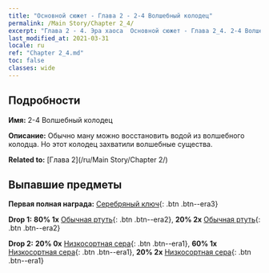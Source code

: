 ```yaml
---
title: "Основной сюжет - Глава 2 - 2-4 Волшебный колодец"
permalink: /Main Story/Chapter 2_4/
excerpt: "Глава 2 - 4. Эра хаоса  Основной сюжет - Глава 2_4. 2-4 Волшебный колодец"
last_modified_at: 2021-03-31
locale: ru
ref: "Chapter 2_4.md"
toc: false
classes: wide
---
```


## Подробности

 **Имя:** 2-4 Волшебный колодец

 **Описание:** Обычно ману можно восстановить водой из волшебного колодца. Но этот колодец захватили волшебные существа.

 **Related to:** [Глава 2](/ru/Main Story/Chapter 2/)

## Выпавшие предметы

 **Первая полная награда:** [Серебряный ключ](/ru/Items/con_693/){: .btn .btn--era3}

 **Drop 1:** **80% 1x** [Обычная ртуть](/ru/Items/mat_8/){: .btn .btn--era2}, **20% 2x** [Обычная ртуть](/ru/Items/mat_8/){: .btn .btn--era2}

 **Drop 2:** **20% 0x** [Низкосортная сера](/ru/Items/mat_3/){: .btn .btn--era1}, **60% 1x** [Низкосортная сера](/ru/Items/mat_3/){: .btn .btn--era1}, **20% 2x** [Низкосортная сера](/ru/Items/mat_3/){: .btn .btn--era1}

